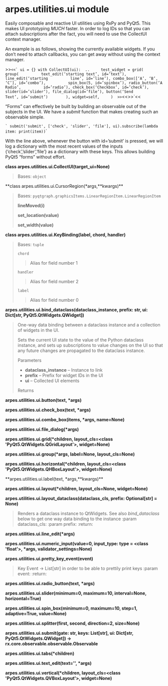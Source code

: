 arpes.utilities.ui module
=========================

Easily composable and reactive UI utilities using RxPy and PyQt5. This
makes UI prototyping *MUCH* faster. In order to log IDs so that you can
attach subscriptions after the fact, you will need to use the CollectUI
context manager.

An example is as follows, showing the currently available widgets. If
you don’t need to attach callbacks, you can get away without using the
context manager.

&gt;&gt;`` <<` ui = {} with CollectUI(ui):  ..     test_widget = grid(       group(          text_edit(‘starting text’, id=’text’), line_edit(‘starting          line’, id=’line’), combo_box([‘A’, ‘B’, ‘C’], id=’combo’),          spin_box(5, id=’spinbox’), radio_button(‘A Radio’,          id=’radio’), check_box(‘Checkbox’, id=’check’),          slider(id=’slider’), file_dialog(id=’file’), button(‘Send          Text’, id=’submit’)        ), widget=self,     )  >> ``&lt;&lt;&gt;&gt;\`&lt;&lt;

“Forms” can effectively be built by building an observable out of the
subjects in the UI. We have a *submit* function that makes creating such
an observable simple.

`` ` submit('submit', ['check', 'slider', 'file'], ui).subscribe(lambda item: print(item)) ``\`

With the line above, whenever the button with id=’submit’ is pressed, we
will log a dictionary with the most recent values of the inputs
{‘check’,’slider’,’file’} as a dictionary with these keys. This allows
building PyQt5 “forms” without effort.

**class arpes.utilities.ui.CollectUI(target\_ui=None)**

> Bases: `object`

**class arpes.utilities.ui.CursorRegion(\*args,**kwargs)\*\*

> Bases: `pyqtgraph.graphicsItems.LinearRegionItem.LinearRegionItem`
>
> **lineMoved(i)**
>
> **set\_location(value)**
>
> **set\_width(value)**

**class arpes.utilities.ui.KeyBinding(label, chord, handler)**

> Bases: `tuple`
>
> `chord`
>
> > Alias for field number 1
>
> `handler`
>
> > Alias for field number 2
>
> `label`
>
> > Alias for field number 0

**arpes.utilities.ui.bind\_dataclass(dataclass\_instance, prefix: str,
ui: Dict\[str, PyQt5.QtWidgets.QWidget\])**

> One-way data binding between a dataclass instance and a collection of
> widgets in the UI.
>
> Sets the current UI state to the value of the Python dataclass
> instance, and sets up subscriptions to value changes on the UI so that
> any future changes are propagated to the dataclass instance.
>
> Parameters  
> -   **dataclass\_instance** – Instance to link
> -   **prefix** – Prefix for widget IDs in the UI
> -   **ui** – Collected UI elements
>
> Returns  

**arpes.utilities.ui.button(text, \*args)**

**arpes.utilities.ui.check\_box(text, \*args)**

**arpes.utilities.ui.combo\_box(items, \*args, name=None)**

**arpes.utilities.ui.file\_dialog(\*args)**

**arpes.utilities.ui.grid(\*children, layout\_cls=&lt;class
'PyQt5.QtWidgets.QGridLayout'&gt;, widget=None)**

**arpes.utilities.ui.group(\*args, label=None, layout\_cls=None)**

**arpes.utilities.ui.horizontal(\*children, layout\_cls=&lt;class
'PyQt5.QtWidgets.QHBoxLayout'&gt;, widget=None)**

**arpes.utilities.ui.label(text, \*args,**kwargs)\*\*

**arpes.utilities.ui.layout(\*children, layout\_cls=None, widget=None)**

**arpes.utilities.ui.layout\_dataclass(dataclass\_cls, prefix:
Optional\[str\] = None)**

> Renders a dataclass instance to QtWidgets. See also *bind\_dataclass*
> below to get one way data binding to the instance :param
> dataclass\_cls: :param prefix: :return:

**arpes.utilities.ui.line\_edit(\*args)**

**arpes.utilities.ui.numeric\_input(value=0, input\_type: type =
&lt;class 'float'&gt;, \*args, validator\_settings=None)**

**arpes.utilities.ui.pretty\_key\_event(event)**

> Key Event -&gt; List\[str\] in order to be able to prettily print keys
> :param event: :return:

**arpes.utilities.ui.radio\_button(text, \*args)**

**arpes.utilities.ui.slider(minimum=0, maximum=10, interval=None,
horizontal=True)**

**arpes.utilities.ui.spin\_box(minimum=0, maximum=10, step=1,
adaptive=True, value=None)**

**arpes.utilities.ui.splitter(first, second, direction=2, size=None)**

**arpes.utilities.ui.submit(gate: str, keys: List\[str\], ui: Dict\[str,
PyQt5.QtWidgets.QWidget\]) -&gt;
rx.core.observable.observable.Observable**

**arpes.utilities.ui.tabs(\*children)**

**arpes.utilities.ui.text\_edit(text='', \*args)**

**arpes.utilities.ui.vertical(\*children, layout\_cls=&lt;class
'PyQt5.QtWidgets.QVBoxLayout'&gt;, widget=None)**
